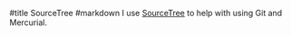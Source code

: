 #title SourceTree
#markdown
I use [SourceTree](https://www.sourcetreeapp.com/) to help with using Git and
Mercurial.
